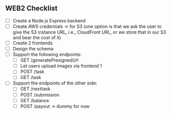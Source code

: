 ## WEB2 Checklist

- [ ] Create a Node.js Express backend
- [ ] Create AWS credentials → for S3 (one option is that we ask the user to give the S3 instance URL, i.e., CloudFront URL, or we store that in our S3 and bear the cost of it)
- [ ] Create 2 frontends
- [ ] Design the schema
- [ ] Support the following endpoints:
  - [ ] GET /generatePresignedUrl
  - [ ] Let users upload images via frontend 1
  - [ ] POST /task
  - [ ] GET /task
- [ ] Support the endpoints of the other side:
  - [ ] GET /nexttask
  - [ ] POST /submission
  - [ ] GET /balance
  - [ ] POST /payout → dummy for now
